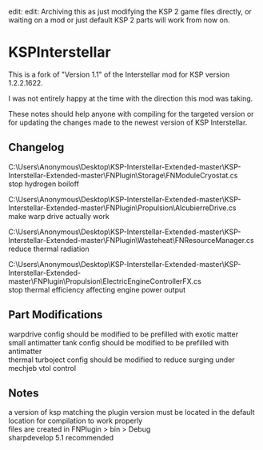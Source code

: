 edit: edit: Archiving this as just modifying the KSP 2 game files directly, or waiting on a mod or just default KSP 2 parts will work from now on.

KSPInterstellar
===============

This is a fork of "Version 1.1" of the Interstellar mod for KSP version 1.2.2.1622.

I was not entirely happy at the time with the direction this mod was taking.

These notes should help anyone with compiling for the targeted version or for updating the changes made to the newest version of KSP Interstellar.

Changelog
-----
C:\Users\Anonymous\Desktop\KSP-Interstellar-Extended-master\KSP-Interstellar-Extended-master\FNPlugin\Storage\FNModuleCryostat.cs  
stop hydrogen boiloff

C:\Users\Anonymous\Desktop\KSP-Interstellar-Extended-master\KSP-Interstellar-Extended-master\FNPlugin\Propulsion\AlcubierreDrive.cs  
make warp drive actually work

C:\Users\Anonymous\Desktop\KSP-Interstellar-Extended-master\KSP-Interstellar-Extended-master\FNPlugin\Wasteheat\FNResourceManager.cs  
reduce thermal radiation

C:\Users\Anonymous\Desktop\KSP-Interstellar-Extended-master\KSP-Interstellar-Extended-master\FNPlugin\Propulsion\ElectricEngineControllerFX.cs  
stop thermal efficiency affecting engine power output

Part Modifications
-----
warpdrive config should be modified to be prefilled with exotic matter  
small antimatter tank config should be modified to be prefilled with antimatter  
thermal turboject config should be modified to reduce surging under mechjeb vtol control

Notes
-----
a version of ksp matching the plugin version must be located in the default location for compilation to work properly  
files are created in FNPlugin > bin > Debug  
sharpdevelop 5.1 recommended

